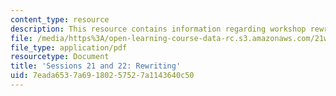 ```yaml
---
content_type: resource
description: This resource contains information regarding workshop rewriting.
file: /media/https%3A/open-learning-course-data-rc.s3.amazonaws.com/21w-755-writing-and-reading-short-stories-spring-2012/7eada6537a69180257527a1143640c50_MIT21W_755S12_ses2122.pdf
file_type: application/pdf
resourcetype: Document
title: 'Sessions 21 and 22: Rewriting'
uid: 7eada653-7a69-1802-5752-7a1143640c50
---
```

